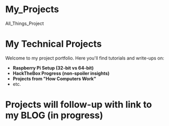 # My_Projects
All_Things_Project

# My Technical Projects

Welcome to my project portfolio. Here you'll find tutorials and write-ups on:

- **Raspberry Pi Setup (32-bit vs 64-bit)**
- **HackTheBox Progress (non-spoiler insights)**
- **Projects from "How Computers Work"**
- etc.

# Projects will follow-up with link to my BLOG (in progress)


